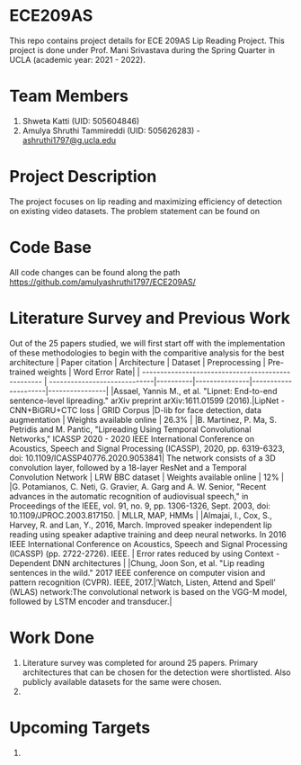 # ECE209AS
This repo contains project details for ECE 209AS Lip Reading Project. This project is done under Prof. Mani Srivastava during the Spring Quarter in UCLA (academic year: 2021 - 2022).

# Team Members
1. Shweta Katti (UID: 505604846)
2. Amulya Shruthi Tammireddi (UID: 505626283) - ashruthi1797@g.ucla.edu

# Project Description 
The project focuses on lip reading and maximizing efficiency of detection on existing video datasets. The problem statement can be found on 

# Code Base
All code changes can be found along the path https://github.com/amulyashruthi1797/ECE209AS/

# Literature Survey and Previous Work 
Out of the 25 papers studied, we will first start off with the implementation of these methodologies to begin with the comparitive analysis for the best architecture
| Paper citation                                     | Architecture                 | Dataset  | Preprocessing | Pre-trained weights | Word Error Rate|
| -------------------------------------------------- | -----------------------------|----------|---------------|---------------------|----------------|
|Assael, Yannis M., et al. "Lipnet: End-to-end sentence-level lipreading." arXiv preprint arXiv:1611.01599 (2016).|LipNet - CNN+BiGRU+CTC loss | GRID Corpus |D-lib for face detection, data augmentation | Weights available online | 26.3% |
|B. Martinez, P. Ma, S. Petridis and M. Pantic, "Lipreading Using Temporal Convolutional Networks," ICASSP 2020 - 2020 IEEE International Conference on Acoustics, Speech and Signal Processing (ICASSP), 2020, pp. 6319-6323, doi: 10.1109/ICASSP40776.2020.9053841| The network consists of a 3D convolution layer, followed by a 18-layer ResNet and a Temporal Convolution Network | LRW BBC dataset | Weights available online | 12% |
|G. Potamianos, C. Neti, G. Gravier, A. Garg and A. W. Senior, "Recent advances in the automatic recognition of audiovisual speech," in Proceedings of the IEEE, vol. 91, no. 9, pp. 1306-1326, Sept. 2003, doi: 10.1109/JPROC.2003.817150. | MLLR, MAP, HMMs |
|Almajai, I., Cox, S., Harvey, R. and Lan, Y., 2016, March. Improved speaker independent lip reading using speaker adaptive training and deep neural networks. In 2016 IEEE International Conference on Acoustics, Speech and Signal Processing (ICASSP) (pp. 2722-2726). IEEE. | Error rates reduced by using Context - Dependent DNN architectures |
|Chung, Joon Son, et al. "Lip reading sentences in the wild." 2017 IEEE conference on computer vision and pattern recognition (CVPR). IEEE, 2017.|‘Watch, Listen, Attend and Spell’ (WLAS) network:The convolutional network is based on the VGG-M model, followed by LSTM encoder and transducer.| 


# Work Done
1. Literature survey was completed for around 25 papers. Primary architectures that can be chosen for the detection were shortlisted. Also publicly available datasets 
 for the same were chosen.
2.

# Upcoming Targets
1.
